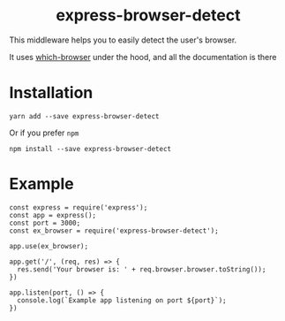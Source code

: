 <h1 align='center'>express-browser-detect</h1>
This middleware helps you to easily detect the user's browser.

It uses [which-browser](https://www.npmjs.com/package/which-browser) under the hood, and all the documentation is there

# Installation
```
yarn add --save express-browser-detect
```

Or if you prefer `npm`

```
npm install --save express-browser-detect
```

# Example
```
const express = require('express');
const app = express();
const port = 3000;
const ex_browser = require('express-browser-detect');

app.use(ex_browser);

app.get('/', (req, res) => {
  res.send('Your browser is: ' + req.browser.browser.toString());
})

app.listen(port, () => {
  console.log(`Example app listening on port ${port}`);
})
```